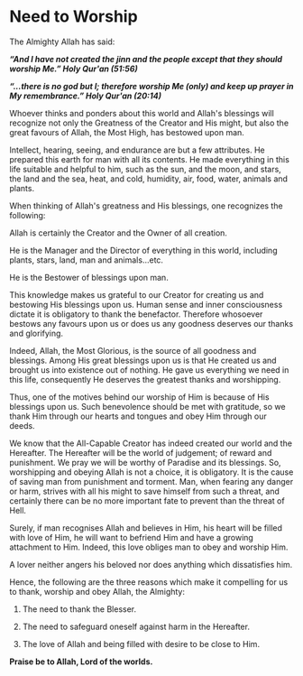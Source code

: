 Need to Worship
===============

The Almighty Allah has said:

***“And I have not created the jinn and the people except that they
should worship Me.” Holy Qur'an (51:56)***

***“...there is no god but I; therefore worship Me (only) and keep up
prayer in My remembrance.” Holy Qur'an (20:14)***

Whoever thinks and ponders about this world and Allah's blessings will
recognize not only the Greatness of the Creator and His might, but also
the great favours of Allah, the Most High, has bestowed upon man.

Intellect, hearing, seeing, and endurance are but a few attributes. He
prepared this earth for man with all its contents. He made everything in
this life suitable and helpful to him, such as the sun, and the moon,
and stars, the land and the sea, heat, and cold, humidity, air, food,
water, animals and plants.

When thinking of Allah's greatness and His blessings, one recognizes the
following:

Allah is certainly the Creator and the Owner of all creation.

He is the Manager and the Director of everything in this world,
including plants, stars, land, man and animals...etc.

He is the Bestower of blessings upon man.

This knowledge makes us grateful to our Creator for creating us and
bestowing His blessings upon us. Human sense and inner consciousness
dictate it is obligatory to thank the benefactor. Therefore whosoever
bestows any favours upon us or does us any goodness deserves our thanks
and glorifying.

Indeed, Allah, the Most Glorious, is the source of all goodness and
blessings. Among His great blessings upon us is that He created us and
brought us into existence out of nothing. He gave us everything we need
in this life, consequently He deserves the greatest thanks and
worshipping.

Thus, one of the motives behind our worship of Him is because of His
blessings upon us. Such benevolence should be met with gratitude, so we
thank Him through our hearts and tongues and obey Him through our deeds.

We know that the All-Capable Creator has indeed created our world and
the Hereafter. The Hereafter will be the world of judgement; of reward
and punishment. We pray we will be worthy of Paradise and its blessings.
So, worshipping and obeying Allah is not a choice, it is obligatory. It
is the cause of saving man from punishment and torment. Man, when
fearing any danger or harm, strives with all his might to save himself
from such a threat, and certainly there can be no more important fate to
prevent than the threat of Hell.

Surely, if man recognises Allah and believes in Him, his heart will be
filled with love of Him, he will want to befriend Him and have a growing
attachment to Him. Indeed, this love obliges man to obey and worship
Him.

A lover neither angers his beloved nor does anything which dissatisfies
him.

Hence, the following are the three reasons which make it compelling for
us to thank, worship and obey Allah, the Almighty:

1. The need to thank the Blesser.

2. The need to safeguard oneself against harm in the Hereafter.

3. The love of Allah and being filled with desire to be close to Him.

**Praise be to Allah, Lord of the worlds.**


